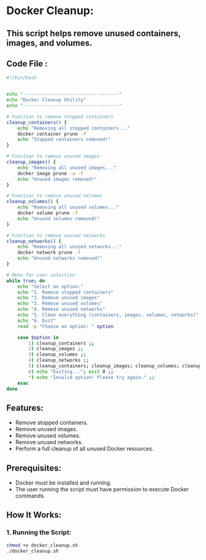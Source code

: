 # Docker Cleanup:

## This script helps remove unused containers, images, and volumes.

## Code File :
```sh
#!/bin/bash


echo "-----------------------------------"
echo "Docker Cleanup Utility"
echo "-----------------------------------"

# Function to remove stopped containers
cleanup_containers() {
    echo "Removing all stopped containers..."
    docker container prune -f
    echo "Stopped containers removed!"
}

# Function to remove unused images
cleanup_images() {
    echo "Removing all unused images..."
    docker image prune -a -f
    echo "Unused images removed!"
}

# Function to remove unused volumes
cleanup_volumes() {
    echo "Removing all unused volumes..."
    docker volume prune -f
    echo "Unused volumes removed!"
}

# Function to remove unused networks
cleanup_networks() {
    echo "Removing all unused networks..."
    docker network prune -f
    echo "Unused networks removed!"
}

# Menu for user selection
while true; do
    echo "Select an option:"
    echo "1. Remove stopped containers"
    echo "2. Remove unused images"
    echo "3. Remove unused volumes"
    echo "4. Remove unused networks"
    echo "5. Clean everything (containers, images, volumes, networks)"
    echo "6. Exit"
    read -p "Choose an option: " option

    case $option in
        1) cleanup_containers ;;
        2) cleanup_images ;;
        3) cleanup_volumes ;;
        4) cleanup_networks ;;
        5) cleanup_containers; cleanup_images; cleanup_volumes; cleanup_networks ;;
        6) echo "Exiting..."; exit 0 ;;
        *) echo "Invalid option! Please try again." ;;
    esac
done


```

## Features:
- Remove stopped containers.
- Remove unused images.
- Remove unused volumes.
- Remove unused networks.
- Perform a full cleanup of all unused Docker resources.

## Prerequisites:
- Docker must be installed and running.
- The user running the script must have permission to execute Docker commands.

## How It Works:

### 1. Running the Script:
```bash
chmod +x docker_cleanup.sh
./docker_cleanup.sh
